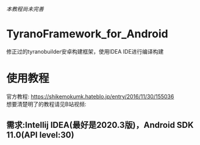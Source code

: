 *本教程尚未完善*
# TyranoFramework_for_Android
修正过的tyranobuilder安卓构建框架，使用IDEA IDE进行编译构建

# 使用教程
官方教程: <https://shikemokumk.hateblo.jp/entry/2016/11/30/155036>   
想要清楚明了的教程请见B站视频:

## 需求:Intellij IDEA(最好是2020.3版)，Android SDK 11.0(API level:30)
